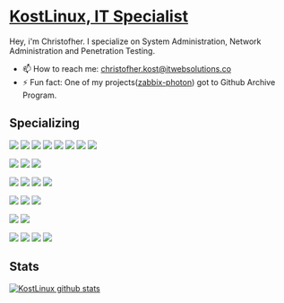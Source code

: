 # [KostLinux, IT Specialist](https://github.com/KostLinux)

Hey, i'm Christofher. I specialize on System Administration, Network Administration and Penetration Testing.

- 📫 How to reach me: christofher.kost@itwebsolutions.co
- ⚡ Fun fact: One of my projects([zabbix-photon](https://github.com/KostLinux/zabbix_photon)) got to Github Archive Program. 


## Specializing

![](https://img.shields.io/badge/Virtualization-VMware-informational?style=flat&logo=vmware&logoColor=white&color=e00909)
![](https://img.shields.io/badge/Administration-Ansible-informational?style=flat&logo=ansible&logoColor=white&color=e00909)
![](https://img.shields.io/badge/Administration-RedHat-informational?style=flat&logo=red-hat&logoColor=white&color=e00909)
![](https://img.shields.io/badge/Administration-Debian-informational?style=flat&logo=debian&logoColor=white&color=e00909)
![](https://img.shields.io/badge/Administration-OpenSUSE-informational?style=flat&logo=opensuse&logoColor=white&color=e00909)
![](https://img.shields.io/badge/Administration-Docker-informational?style=flat&logo=docker&logoColor=white&color=e00909)
![](https://img.shields.io/badge/Administration-K8S-informational?style=flat&logo=kubernetes&logoColor=white&color=e00909)
![](https://img.shields.io/badge/Administration-TF-informational?style=flat&logo=terraform&logoColor=white&color=e00909)


![](https://img.shields.io/badge/Network-Juniper-informational?style=flat&logo=cisco&logoColor=white&color=e00909)
![](https://img.shields.io/badge/Network-MikroTiK-informational?style=flat&logo=cisco&logoColor=white&color=e00909)
![](https://img.shields.io/badge/Network-Cisco-informational?style=flat&logo=cisco&logoColor=white&color=e00909)

![](https://img.shields.io/badge/Pentesting-Network-informational?style=flat&logo=tails&logoColor=white&color=e00909)
![](https://img.shields.io/badge/Pentesting-Systems-informational?style=flat&logo=tails&logoColor=white&color=e00909)
![](https://img.shields.io/badge/Pentesting-Email-informational?style=flat&logo=protonmail&logoColor=white&color=e00909)
![](https://img.shields.io/badge/Pentesting-Databases-informational?style=flat&logo=mysql&logoColor=white&color=e00909)

![](https://img.shields.io/badge/Development-NodeJS-informational?style=flat&logo=JavaScript&logoColor=white&color=e00909)
![](https://img.shields.io/badge/Development-Bash-informational?style=flat&logo=gnu-bash&logoColor=white&color=e00909)
![](https://img.shields.io/badge/Development-Vagrant-informational?style=flat&logo=vagrant&logoColor=white&color=e00909)

![](https://img.shields.io/badge/SQL-MySQL-informational?style=flat&logo=mysql&logoColor=white&color=e00909)
![](https://img.shields.io/badge/SQL-PostgreSQL-informational?style=flat&logo=postgresql&logoColor=white&color=e00909)

![](https://img.shields.io/badge/Log-ELK-informational?style=flat&logo=elasticsearch&logoColor=white&color=e00909)
![](https://img.shields.io/badge/Monitor-Zabbix-informational?style=flat&logo=zabbix&logoColor=white&color=e00909)
![](https://img.shields.io/badge/Monitor-Kibana-informational?style=flat&logo=kibana&logoColor=white&color=e00909)
![](https://img.shields.io/badge/Monitor-Prometheus-informational?style=flat&logo=prometheus&logoColor=white&color=e00909)


## Stats

[![KostLinux github stats](https://github-readme-stats.vercel.app/api?username=KostLinux&theme=tokyonight&show_icons=true&line_height=40)](https://github.com/anuraghazra/github-readme-stats)

